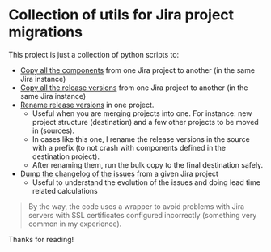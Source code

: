 # Collection of utils for Jira project migrations

This project is just a collection of python scripts to:

* [Copy all the components](component-bulk-copy.py) from one Jira project to another (in the same Jira instance)
* [Copy all the release versions](release-version-bulk-copy.py) from one Jira project to another (in the same Jira instance)
* [Rename release versions](release-version-bulk-rename.py) in one project.
    * Useful when you are merging projects into one. For instance: new project structure (destination) and a few other projects to be moved in (sources).
    * In cases like this one, I rename the release versions in the source with a prefix (to not crash with components defined in the destination project).
    * After renaming them, run the bulk copy to the final destination safely.
* [Dump the changelog of the issues](project-changelog-issues-dump.py) from a given Jira project
    * Useful to understand the evolution of the issues and doing lead time related calculations
> By the way, the code uses a wrapper to avoid problems with Jira servers with SSL certificates configured incorrectly (something very common in my experience).

Thanks for reading!
